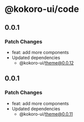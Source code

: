 # @kokoro-ui/code

## 0.0.1

### Patch Changes

- feat: add more components
- Updated dependencies
  - @kokoro-ui/theme@0.0.12

## 0.0.1

### Patch Changes

- feat: add more components
- Updated dependencies
  - @kokoro-ui/theme@0.0.11
